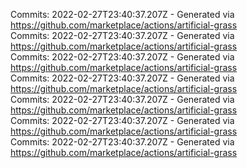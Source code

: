 Commits: 2022-02-27T23:40:37.207Z - Generated via https://github.com/marketplace/actions/artificial-grass
<br>
Commits: 2022-02-27T23:40:37.207Z - Generated via https://github.com/marketplace/actions/artificial-grass
<br>
Commits: 2022-02-27T23:40:37.207Z - Generated via https://github.com/marketplace/actions/artificial-grass
<br>
Commits: 2022-02-27T23:40:37.207Z - Generated via https://github.com/marketplace/actions/artificial-grass
<br>
Commits: 2022-02-27T23:40:37.207Z - Generated via https://github.com/marketplace/actions/artificial-grass
<br>
Commits: 2022-02-27T23:40:37.207Z - Generated via https://github.com/marketplace/actions/artificial-grass
<br>
Commits: 2022-02-27T23:40:37.207Z - Generated via https://github.com/marketplace/actions/artificial-grass
<br>
